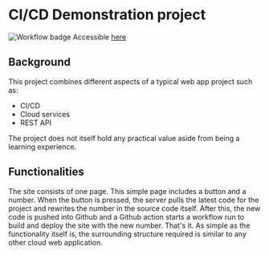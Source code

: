 # CI/CD Demonstration project
![Workflow badge](https://github.com/THirvola/AzureCICDProject/actions/workflows/azure-webapps-dotnet-core.yml/badge.svg)
Accessible [here](https://cicddemoth.azurewebsites.net/)
## Background
This project combines different aspects of a typical web app project such as:
- CI/CD
- Cloud services
- REST API

The project does not itself hold any practical value aside from being a learning experience. 

## Functionalities
The site consists of one page. This simple page includes a button and a number.
When the button is pressed, the server pulls the latest code for the project and rewrites the number in the source code itself. 
After this, the new code is pushed into Github and a Github action starts a workflow run to build and deploy the site with the new number.
That's it. As simple as the functionality itself is, the surrounding structure required is similar to any other cloud web application.